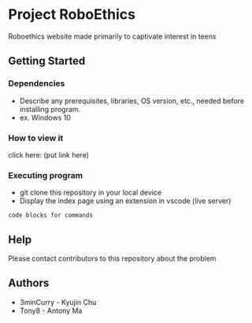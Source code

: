 # Project RoboEthics

Roboethics website made primarily to captivate interest in teens

## Getting Started

### Dependencies

* Describe any prerequisites, libraries, OS version, etc., needed before installing program.
* ex. Windows 10

### How to view it

click here: (put link here)

### Executing program

* git clone this repository in your local device
* Display the index page using an extension in vscode (live server)
```
code blocks for commands
```

## Help

Please contact contributors to this repository about the problem

## Authors

* 3minCurry - Kyujin Chu
* Tony8 - Antony Ma

